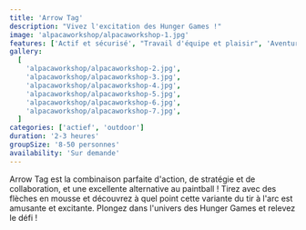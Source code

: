 ```yaml
---
title: 'Arrow Tag'
description: "Vivez l'excitation des Hunger Games !"
image: 'alpacaworkshop/alpacaworkshop-1.jpg'
features: ['Actif et sécurisé', "Travail d'équipe et plaisir", 'Aventureux']
gallery:
  [
    'alpacaworkshop/alpacaworkshop-2.jpg',
    'alpacaworkshop/alpacaworkshop-3.jpg',
    'alpacaworkshop/alpacaworkshop-4.jpg',
    'alpacaworkshop/alpacaworkshop-5.jpg',
    'alpacaworkshop/alpacaworkshop-6.jpg',
    'alpacaworkshop/alpacaworkshop-7.jpg',
  ]
categories: ['actief', 'outdoor']
duration: '2-3 heures'
groupSize: '8-50 personnes'
availability: 'Sur demande'
---
```


Arrow Tag est la combinaison parfaite d'action, de stratégie et de collaboration, et une excellente alternative au paintball ! Tirez avec des flèches en mousse et découvrez à quel point cette variante du tir à l'arc est amusante et excitante. Plongez dans l'univers des Hunger Games et relevez le défi !
